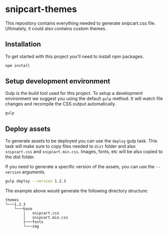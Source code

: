 # snipcart-themes

This repository contains everything needed to generate snipcart.css file. Ultimately, it could also contains custom themes.

## Installation

To get started with this project you'll need to install npm packages.

```sh
npm install
```

## Setup development environment

Gulp is the build tool used for this project. To setup a development environment we suggest you using the default `gulp` method. It will watch file changes and recompile the CSS output automatically.

```sh
gulp
```

## Deploy assets

To generate assets to be deployed you can use the `deploy` gulp task. This task will make sure to copy files needed to `dist` folder and also `snipcart.css` and `snipcart.min.css`. Images, fonts, etc will be also copied to the dist folder.

If you need to generate a specific version of the assets, you can use the `--version` arguments.

```sh
gulp deploy --version 1.2.3
```

The example above would generate the following directory structure:

```
themes
└───1.2.3
    └───base
        │   snipcart.css
        │   snipcart.min.css
        ├───fonts
        └───img
```
